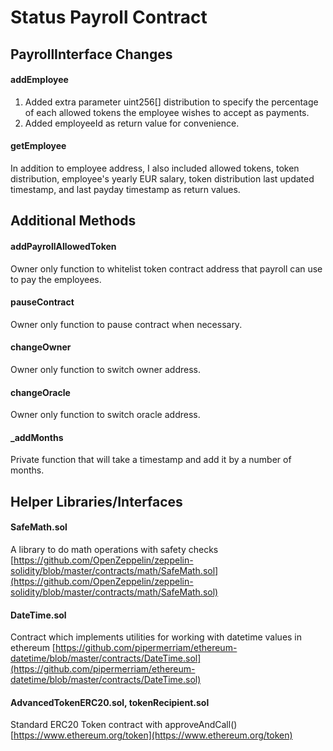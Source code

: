 # Status Payroll Contract

## PayrollInterface Changes

#### addEmployee
1. Added extra parameter uint256[] distribution to specify the percentage of each allowed tokens the employee wishes to accept as payments.
2. Added employeeId as return value for convenience.


#### getEmployee

   In addition to employee address, I also included allowed tokens, token distribution, employee's yearly EUR salary, token distribution last updated timestamp, and last payday timestamp as return values.


## Additional Methods

#### addPayrollAllowedToken
   Owner only function to whitelist token contract address that payroll can use to pay the employees.

#### pauseContract
   Owner only function to pause contract when necessary.

#### changeOwner
   Owner only function to switch owner address.

#### changeOracle
   Owner only function to switch oracle address.

#### _addMonths
   Private function that will take a timestamp and add it by a number of months.

## Helper Libraries/Interfaces

#### SafeMath.sol
   A library to do math operations with safety checks [https://github.com/OpenZeppelin/zeppelin-solidity/blob/master/contracts/math/SafeMath.sol](https://github.com/OpenZeppelin/zeppelin-solidity/blob/master/contracts/math/SafeMath.sol)

#### DateTime.sol
   Contract which implements utilities for working with datetime values in ethereum [https://github.com/pipermerriam/ethereum-datetime/blob/master/contracts/DateTime.sol](https://github.com/pipermerriam/ethereum-datetime/blob/master/contracts/DateTime.sol)

#### AdvancedTokenERC20.sol, tokenRecipient.sol
   Standard ERC20 Token contract with approveAndCall() [https://www.ethereum.org/token](https://www.ethereum.org/token)
